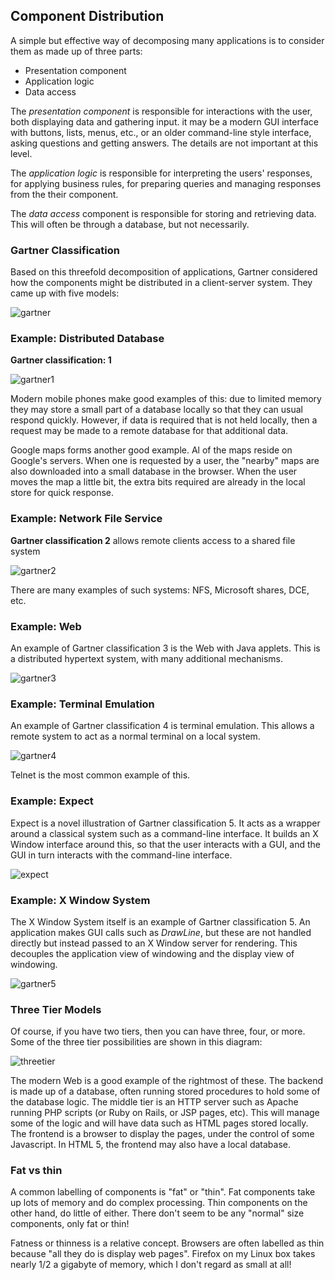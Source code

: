 ## Component Distribution

A simple but effective way of decomposing many applications is to consider them as made up of three parts:

* Presentation component
* Application logic
* Data access 

The *presentation component* is responsible for interactions with the user, both displaying data and gathering input. it may be a modern GUI interface with buttons, lists, menus, etc., or an older command-line style interface, asking questions and getting answers. The details are not important at this level.

The *application logic* is responsible for interpreting the users' responses, for applying business rules, for preparing queries and managing responses from the their component.

The *data access* component is responsible for storing and retrieving data. This will often be through a database, but not necessarily. 


### Gartner Classification

Based on this threefold decomposition of applications, Gartner considered how the components might be distributed in a client-server system. They came up with five models:

![gartner](../../../../_resources/gartner.gif)

    
### Example: Distributed Database

**Gartner classification: 1**

![gartner1](../../../../_resources/gartner1.gif)

Modern mobile phones make good examples of this: due to limited memory they may store a small part of a database locally so that they can usual respond quickly. However, if data is required that is not held locally, then a request may be made to a remote database for that additional data.

Google maps forms another good example. Al of the maps reside on Google's servers. When one is requested by a user, the "nearby" maps are also downloaded into a small database in the browser. When the user moves the map a little bit, the extra bits required are already in the local store for quick response. 

### Example: Network File Service

**Gartner classification 2** allows remote clients access to a shared file system 

![gartner2](../../../../_resources/gartner2.gif)

There are many examples of such systems: NFS, Microsoft shares, DCE, etc.


### Example: Web

An example of Gartner classification 3 is the Web with Java applets. This is a distributed hypertext system, with many additional mechanisms.

![gartner3](../../../../_resources/gartner3.gif)


### Example: Terminal Emulation

An example of Gartner classification 4 is terminal emulation. This allows a remote system to act as a normal terminal on a local system. 

![gartner4](../../../../_resources/gartner4.gif)

Telnet is the most common example of this. 

### Example: Expect

Expect is a novel illustration of Gartner classification 5. It acts as a wrapper around a classical system such as a command-line interface. It builds an X Window interface around this, so that the user interacts with a GUI, and the GUI in turn interacts with the command-line interface.

![expect](../../../../_resources/expect.gif)


### Example: X Window System

The X Window System itself is an example of Gartner classification 5. An application makes GUI calls such as *DrawLine*, but these are not handled directly but instead passed to an X Window server for rendering. This decouples the application view of windowing and the display view of windowing.

![gartner5](../../../../_resources/gartner5.gif)

### Three Tier Models

Of course, if you have two tiers, then you can have three, four, or more. Some of the three tier possibilities are shown in this diagram: 

![threetier](../../../../_resources/threetier.gif)

The modern Web is a good example of the rightmost of these. The backend is made up of a database, often running stored procedures to hold some of the database logic. The middle tier is an HTTP server such as Apache running PHP scripts (or Ruby on Rails, or JSP pages, etc). This will manage some of the logic and will have data such as HTML pages stored locally. The frontend is a browser to display the pages, under the control of some Javascript. In HTML 5, the frontend may also have a local database. 

### Fat vs thin

A common labelling of components is "fat" or "thin". Fat components take up lots of memory and do complex processing. Thin components on the other hand, do little of either. There don't seem to be any "normal" size components, only fat or thin!

Fatness or thinness is a relative concept. Browsers are often labelled as thin because "all they do is display web pages". Firefox on my Linux box takes nearly 1/2 a gigabyte of memory, which I don't regard as small at all! 